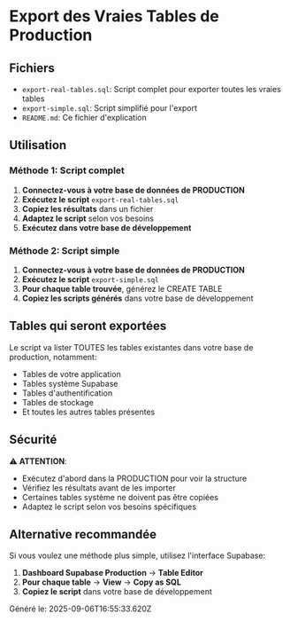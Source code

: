 # Export des Vraies Tables de Production

## Fichiers

- `export-real-tables.sql`: Script complet pour exporter toutes les vraies tables
- `export-simple.sql`: Script simplifié pour l'export
- `README.md`: Ce fichier d'explication

## Utilisation

### Méthode 1: Script complet

1. **Connectez-vous à votre base de données de PRODUCTION**
2. **Exécutez le script** `export-real-tables.sql`
3. **Copiez les résultats** dans un fichier
4. **Adaptez le script** selon vos besoins
5. **Exécutez dans votre base de développement**

### Méthode 2: Script simple

1. **Connectez-vous à votre base de données de PRODUCTION**
2. **Exécutez le script** `export-simple.sql`
3. **Pour chaque table trouvée**, générez le CREATE TABLE
4. **Copiez les scripts générés** dans votre base de développement

## Tables qui seront exportées

Le script va lister TOUTES les tables existantes dans votre base de production, notamment:

- Tables de votre application
- Tables système Supabase
- Tables d'authentification
- Tables de stockage
- Et toutes les autres tables présentes

## Sécurité

⚠️ **ATTENTION**: 
- Exécutez d'abord dans la PRODUCTION pour voir la structure
- Vérifiez les résultats avant de les importer
- Certaines tables système ne doivent pas être copiées
- Adaptez le script selon vos besoins spécifiques

## Alternative recommandée

Si vous voulez une méthode plus simple, utilisez l'interface Supabase:

1. **Dashboard Supabase Production** → **Table Editor**
2. **Pour chaque table** → **View** → **Copy as SQL**
3. **Copiez le script** dans votre base de développement

Généré le: 2025-09-06T16:55:33.620Z

